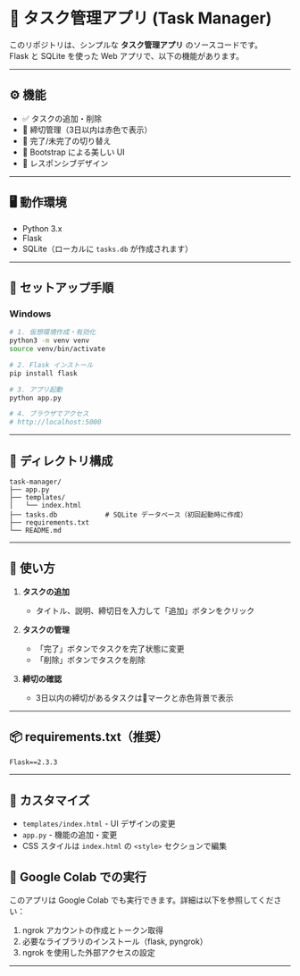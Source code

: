 # 📝 タスク管理アプリ (Task Manager)

このリポジトリは、シンプルな **タスク管理アプリ** のソースコードです。  
Flask と SQLite を使った Web アプリで、以下の機能があります。

---

## ⚙️ 機能

- ✅ タスクの追加・削除
- 🚨 締切管理（3日以内は赤色で表示）
- 🔄 完了/未完了の切り替え
- 🎨 Bootstrap による美しい UI
- 📱 レスポンシブデザイン

---

## 🖥️ 動作環境

- Python 3.x
- Flask
- SQLite（ローカルに `tasks.db` が作成されます）

---

## 🚀 セットアップ手順

### Windows
```bash
# 1. 仮想環境作成・有効化
python3 -m venv venv
source venv/bin/activate

# 2. Flask インストール
pip install flask

# 3. アプリ起動
python app.py

# 4. ブラウザでアクセス
# http://localhost:5000
```

---

## 📂 ディレクトリ構成

```
task-manager/
├── app.py              
├── templates/
│   └── index.html      
├── tasks.db            # SQLite データベース（初回起動時に作成）
├── requirements.txt    
└── README.md
```

---

## 🎯 使い方

1. **タスクの追加**
   - タイトル、説明、締切日を入力して「追加」ボタンをクリック

2. **タスクの管理**
   - 「完了」ボタンでタスクを完了状態に変更
   - 「削除」ボタンでタスクを削除

3. **締切の確認**
   - 3日以内の締切があるタスクは🚨マークと赤色背景で表示

---

## 📦 requirements.txt（推奨）

```txt
Flask==2.3.3
```

---

## 🔧 カスタマイズ

- `templates/index.html` - UI デザインの変更
- `app.py` - 機能の追加・変更
- CSS スタイルは `index.html` の `<style>` セクションで編集


## 🚀 Google Colab での実行

このアプリは Google Colab でも実行できます。詳細は以下を参照してください：

1. ngrok アカウントの作成とトークン取得
2. 必要なライブラリのインストール（flask, pyngrok）
3. ngrok を使用した外部アクセスの設定

---
